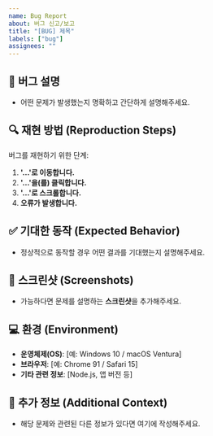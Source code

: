 ```yaml
---
name: Bug Report
about: 버그 신고/보고
title: "[BUG] 제목"
labels: ["bug"]
assignees: ""
---
```


## 🐞 버그 설명

- 어떤 문제가 발생했는지 명확하고 간단하게 설명해주세요.

## 🔍 재현 방법 (Reproduction Steps)

버그를 재현하기 위한 단계:

1. **'...'로 이동합니다.**
2. **'...'을(를) 클릭합니다.**
3. **'...'로 스크롤합니다.**
4. **오류가 발생합니다.**

## ✅ 기대한 동작 (Expected Behavior)

- 정상적으로 동작할 경우 어떤 결과를 기대했는지 설명해주세요.

## 📸 스크린샷 (Screenshots)

- 가능하다면 문제를 설명하는 **스크린샷**을 추가해주세요.

## 💻 환경 (Environment)

- **운영체제(OS)**: [예: Windows 10 / macOS Ventura]
- **브라우저**: [예: Chrome 91 / Safari 15]
- **기타 관련 정보**: [Node.js, 앱 버전 등]

## 📝 추가 정보 (Additional Context)

- 해당 문제와 관련된 다른 정보가 있다면 여기에 작성해주세요.
